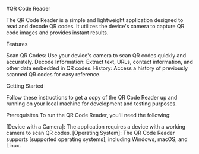 #QR Code Reader

The QR Code Reader is a simple and lightweight application designed to read and decode QR codes. It utilizes the device's camera to capture QR code images and provides instant results.

Features

Scan QR Codes: Use your device's camera to scan QR codes quickly and accurately.
Decode Information: Extract text, URLs, contact information, and other data embedded in QR codes.
History: Access a history of previously scanned QR codes for easy reference.

Getting Started

Follow these instructions to get a copy of the QR Code Reader up and running on your local machine for development and testing purposes.

Prerequisites
To run the QR Code Reader, you'll need the following:

[Device with a Camera]: The application requires a device with a working camera to scan QR codes.
[Operating System]: The QR Code Reader supports [supported operating systems], including Windows, macOS, and Linux.
